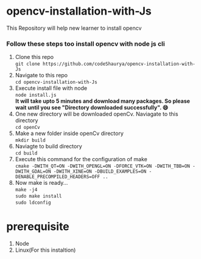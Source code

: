 # opencv-installation-with-Js
This Repository will help new learner to install opencv

### Follow these steps too install opencv with node js cli

1. Clone this repo <br>
    `git clone https://github.com/codeShaurya/opencv-installation-with-Js`
1. Navigate to this repo <br>
    `cd opencv-installation-with-Js`
1. Execute install file with node <br>
    `node install.js` <br>
    **It will take upto 5 minutes and download many packages. So please wait until you see "Directory downloaded successfully". :smile:**
1. One new directory will be downloaded openCv. Naviagate to this directory <br>
    `cd openCv`
1.  Make a new folder inside openCv directory <br>
    `mkdir build` 
1.  Naviagte to build directory <br>
    `cd build`
1.  Execute this command for the configuration of make <br>
    `cmake -DWITH_QT=ON -DWITH_OPENGL=ON -DFORCE_VTK=ON -DWITH_TBB=ON -DWITH_GDAL=ON -DWITH_XINE=ON -DBUILD_EXAMPLES=ON -DENABLE_PRECOMPILED_HEADERS=OFF ..`
1.   Now make is ready... <br>
    `make -j4`  <br>
    `sudo make install` <br>
    `sudo ldconfig` <br>

# prerequisite #

1. Node
1. Linux(For this instaltion)